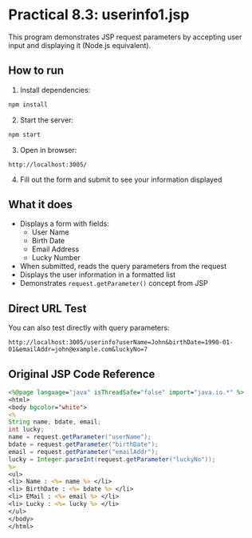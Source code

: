 # Practical 8.3: userinfo1.jsp

This program demonstrates JSP request parameters by accepting user input and displaying it (Node.js equivalent).

## How to run

1. Install dependencies:
```bash
npm install
```

2. Start the server:
```bash
npm start
```

3. Open in browser:
```
http://localhost:3005/
```

4. Fill out the form and submit to see your information displayed

## What it does

- Displays a form with fields:
  - User Name
  - Birth Date
  - Email Address
  - Lucky Number
- When submitted, reads the query parameters from the request
- Displays the user information in a formatted list
- Demonstrates `request.getParameter()` concept from JSP

## Direct URL Test

You can also test directly with query parameters:
```
http://localhost:3005/userinfo?userName=John&birthDate=1990-01-01&emailAddr=john@example.com&luckyNo=7
```

## Original JSP Code Reference

```jsp
<%@page language="java" isThreadSafe="false" import="java.io.*" %>
<html>
<body bgcolor="white">
<%
String name, bdate, email;
int lucky;
name = request.getParameter("userName");
bdate = request.getParameter("birthDate");
email = request.getParameter("emailAddr");
lucky = Integer.parseInt(request.getParameter("luckyNo"));
%>
<ul>
<li> Name : <%= name %> </li>
<li> BirthDate : <%= bdate %> </li>
<li> EMail : <%= email %> </li>
<li> Lucky : <%= lucky %> </li>
</ul>
</body>
</html>
```
